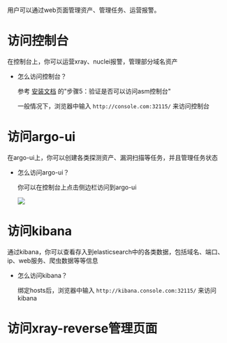 #

用户可以通过web页面管理资产、管理任务、运营报警。

# 访问控制台

在控制台上，你可以运营xray、nuclei报警，管理部分域名资产

* 怎么访问控制台？

  参考 [安装文档](ops/k8s.md) 的"步骤5：验证是否可以访问asm控制台"

  一般情况下，浏览器中输入 `http://console.com:32115/` 来访问控制台

# 访问argo-ui

在argo-ui上，你可以创建各类探测资产、漏洞扫描等任务，并且管理任务状态

* 怎么访问argo-ui？

  你可以在控制台上点击侧边栏访问到argo-ui

  ![](https://user-images.githubusercontent.com/1846319/225563172-53b313ec-e7a1-4fe5-acac-40ec664888de.png)

# 访问kibana

通过kibana，你可以查看存入到elasticsearch中的各类数据，包括域名、端口、ip、web服务、爬虫数据等等信息

* 怎么访问kibana？

  绑定hosts后，浏览器中输入 `http://kibana.console.com:32115/` 来访问kibana

# 访问xray-reverse管理页面

